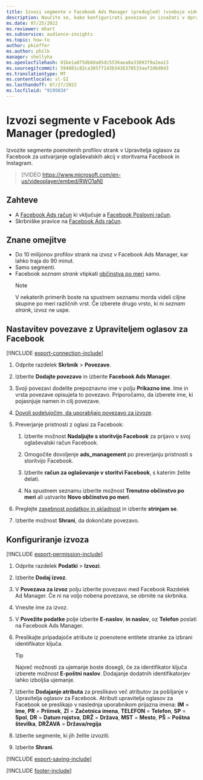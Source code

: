 ```yaml
---
title: Izvozi segmente v Facebook Ads Manager (predogled) (vsebuje video)
description: Naučite se, kako konfigurirati povezavo in izvažati v Upravitelja oglasov za Facebook.
ms.date: 07/25/2022
ms.reviewer: mhart
ms.subservice: audience-insights
ms.topic: how-to
author: pkieffer
ms.author: philk
manager: shellyha
ms.openlocfilehash: 01be1a075db0da05dc5536aea8a33093f9a2ea13
ms.sourcegitcommit: 594081c82ca385f7143b3416378533aaf2d6d0d3
ms.translationtype: MT
ms.contentlocale: sl-SI
ms.lasthandoff: 07/27/2022
ms.locfileid: "9195034"
---
```

# <a name="export-segments-to-facebook-ads-manager-preview"></a>Izvozi segmente v Facebook Ads Manager (predogled)

Izvozite segmente poenotenih profilov strank v Upravitelja oglasov za Facebook za ustvarjanje oglaševalskih akcij v storitvama Facebook in Instagram.

> [!VIDEO https://www.microsoft.com/en-us/videoplayer/embed/RWO1aN]

## <a name="prerequisites"></a>Zahteve

- A [Facebook Ads račun](https://www.facebook.com/business/learn/lessons/step-by-step-ads-manager-account) ki vključuje a [Facebook Poslovni račun](https://business.facebook.com/).
- Skrbniške pravice na [Facebook Ads račun](https://www.facebook.com/business/learn/lessons/step-by-step-ads-manager-account).

## <a name="known-limitations"></a>Znane omejitve

- Do 10 milijonov profilov strank na izvoz v Facebook Ads Manager, kar lahko traja do 90 minut.
- Samo segmenti.
- Facebook *seznam strank* vtipkati [občinstva po meri](https://www.facebook.com/business/help/744354708981227?id=2469097953376494) samo.
  > [!NOTE]
  > V nekaterih primerih boste na spustnem seznamu morda videli ciljne skupine po meri različnih vrst. Če izberete drugo vrsto, ki ni *seznam strank*, izvoz ne uspe.

## <a name="set-up-connection-to-facebook-ads-manager"></a>Nastavitev povezave z Upraviteljem oglasov za Facebook

[!INCLUDE [export-connection-include](includes/export-connection-admn.md)]

1. Odprite razdelek **Skrbnik** > **Povezave**.

1. Izberite **Dodajte povezavo** in izberite **Facebook Ads Manager**.

1. Svoji povezavi dodelite prepoznavno ime v polju **Prikazno ime**. Ime in vrsta povezave opisujeta to povezavo. Priporočamo, da izberete ime, ki pojasnjuje namen in cilj povezave.

1. [Dovoli sodelujočim, da uporabljajo povezavo za izvoze](connections.md#allow-contributors-to-use-a-connection-for-exports).

1. Preverjanje pristnosti z oglasi za Facebook:

   1. Izberite možnost **Nadaljujte s storitvijo Facebook** za prijavo v svoj oglaševalski račun Facebook.

   1. Omogočite dovoljenje **ads_management** po preverjanju pristnosti s storitvijo Facebook.

   1. Izberite **račun za oglaševanje v storitvi Facebook**, s katerim želite delati.

   1. Na spustnem seznamu izberite možnost **Trenutno občinstvo po meri** ali ustvarite **Novo občinstvo po meri**.

1. Preglejte [zasebnost podatkov in skladnost](connections.md#data-privacy-and-compliance) in izberite **strinjam se**.

1. Izberite možnost **Shrani**, da dokončate povezavo.

## <a name="configure-an-export"></a>Konfiguriranje izvoza

[!INCLUDE [export-permission-include](includes/export-permission.md)]

1. Odprite razdelek **Podatki** > **Izvozi**.

1. Izberite **Dodaj izvoz**.

1. V **Povezava za izvoz** polju izberite povezavo med Facebook Razdelek Ad Manager. Če ni na voljo nobena povezava, se obrnite na skrbnika.

1. Vnesite ime za izvoz.

1. V **Povežite podatke** polje izberite **E-naslov**, **in naslov**, oz **Telefon** poslati na Facebook Ads Manager.

1. Preslikajte pripadajoče atribute iz poenotene entitete stranke za izbrani identifikator ključa.
   > [!TIP]
   > Največ možnosti za ujemanje boste dosegli, če za identifikator ključa izberete možnost **E-poštni naslov**. Dodajanje dodatnih identifikatorjev lahko izboljša ujemanje.

1. Izberite **Dodajanje atributa** za preslikavo več atributov za pošiljanje v Upravitelja oglasov za Facebook. Atributi upravitelja oglasov za Facebook se preslikajo v naslednja uporabnikom prijazna imena: **IM** = **Ime**, **PR** = **Priimek**, **ZI** = **Začetnica imena**, **TELEFON** = **Telefon**, **SP** = **Spol**, **DR** = **Datum rojstva**, **DRŽ** = **Država**, **MST** = **Mesto**, **PŠ** = **Poštna številka**, **DRŽAVA** = **Država/regija**

1. Izberite segmente, ki jih želite izvoziti.

1. Izberite **Shrani**.

[!INCLUDE [export-saving-include](includes/export-saving.md)]

[!INCLUDE [footer-include](includes/footer-banner.md)]
